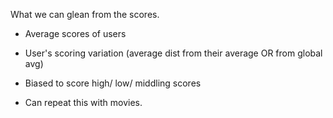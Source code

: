 What we can glean from the scores.

- Average scores of users
- User's scoring variation (average dist from their average OR from global avg)
- Biased to score high/ low/ middling scores



- Can repeat this with movies.